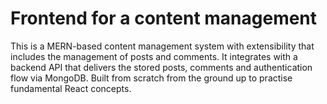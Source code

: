 # Frontend for a content management

This is a MERN-based content management system with extensibility that includes the management of posts and comments. It integrates with a backend API that delivers the stored posts, comments and authentication flow via MongoDB. Built from scratch from the ground up to practise fundamental React concepts.
